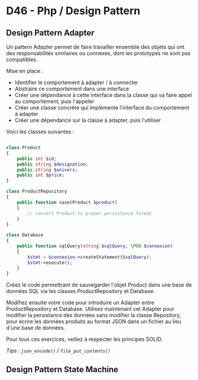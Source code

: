 # D46 - Php / Design Pattern


## Design Pattern Adapter

Un pattern Adapter permet de faire travailler ensemble des objets qui ont des responsabilités similaires ou connexes, dont les prototypes ne sont pas compatibles.

Mise en place :
  - Identifier le comportement à adapter / à connecter
  - Abstraire ce comportement dans une interface
  - Créer une dépendance à cette interface dans la classe qui va faire appel au comportement, puis l'appeler
  - Créer une classe concrète qui implémente l'interface du comportement à adapter
  - Créer une dépendance sur la classe à adapter, puis l'utiliser

Voici les classes suivantes :
```php

class Product
{
    public int $id;
    public string $designation;
    public string $univers;
    public int $price;
}

class ProductRepository
{
    public function save(Product $product)
    {
        // convert Product to proper persistence format
    }
}

class Database
{
    public function sqlQuery(string $sqlQuery, \PDO $connexion)
    {
        $stmt = $connexion->createStatement($sqlQuery);
        $stmt->execute();
    }
}

```

Créez le code permettrant de sauvegarder l'objet Product dans une base de données SQL via les classes ProductRepository et Database.

Modifiez ensuite votre code pour introduire un Adapter entre ProductRepository et Database.
Utilisez maintenant cet Adapter pour modifier la persistance des données sans modifier la classe Repository, pour écrire les données produits au format JSON dans un fichier au lieu d'une base de données.

Pour tous ces exercices, veillez à respecter les principes SOLID.

_Tips : ```json_encode()``` / ```file_put_contents()```_


## Design Pattern State Machine

